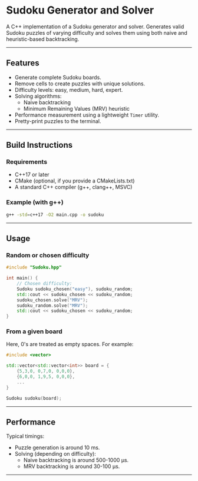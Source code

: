 # Sudoku Generator and Solver

A C++ implementation of a Sudoku generator and solver. Generates valid Sudoku puzzles of varying difficulty and solves them using both naive and heuristic-based backtracking.

---

## Features

- Generate complete Sudoku boards.
- Remove cells to create puzzles with unique solutions.
- Difficulty levels: easy, medium, hard, expert.
- Solving algorithms:
  - Naive backtracking
  - Minimum Remaining Values (MRV) heuristic
- Performance measurement using a lightweight `Timer` utility.
- Pretty-print puzzles to the terminal.

---

## Build Instructions

### Requirements
- C++17 or later
- CMake (optional, if you provide a CMakeLists.txt)
- A standard C++ compiler (g++, clang++, MSVC)

### Example (with g++)
```bash
g++ -std=c++17 -O2 main.cpp -o sudoku
```

---

## Usage

### Random or chosen difficulty
```cpp
#include "Sudoku.hpp"

int main() {
    // Chosen difficulty:
    Sudoku sudoku_chosen("easy"), sudoku_random;
    std::cout << sudoku_chosen << sudoku_random;
    sudoku_chosen.solve("MRV");
    sudoku_random.solve("MRV");
    std::cout << sudoku_chosen << sudoku_random;
}
```

### From a given board

Here, 0's are treated as empty spaces. For example:

```cpp
#include <vector>

std::vector<std::vector<int>> board = {
    {5,3,0, 0,7,0, 0,0,0},
    {6,0,0, 1,9,5, 0,0,0},
    ...
}

Sudoku sudoku(board);
```

---

## Performance

Typical timings:
- Puzzle generation is around 10 ms.
- Solving (depending on difficulty):
  - Naive backtracking is around 500-1000 µs.
  - MRV backtracking is around 30-100 µs.
  
---
